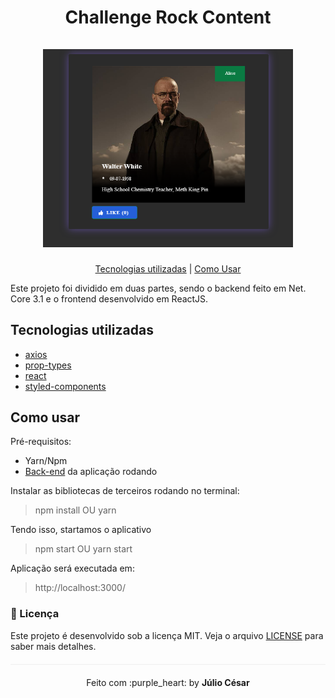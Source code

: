 <h1 align="center">
  Challenge Rock Content
  <br /><br />
  <img src="./src/assets/app.png" width="400"/>
</h1>

<p align="center">
  <a href="#tecnologias-utilizadas">Tecnologias utilizadas</a> |
  <a href="#como-usar">Como Usar</a>
</p>

Este projeto foi dividido em duas partes, sendo o backend feito em Net. Core 3.1 e o frontend desenvolvido em ReactJS.

## Tecnologias utilizadas

- [axios](https://github.com/axios/axios)
- [prop-types](https://github.com/facebook/prop-types)
- [react](https://github.com/facebook/react)
- [styled-components](https://github.com/styled-components/styled-components)

## Como usar

Pré-requisitos:

- Yarn/Npm
- [Back-end](https://github.com/julio0345/challenge/backend) da aplicação rodando

Instalar as bibliotecas de terceiros rodando no terminal:
> npm install
OU
> yarn

Tendo isso, startamos o aplicativo

> npm start
OU
> yarn start

Aplicação será executada em:
> http://localhost:3000/


### :memo: Licença

Este projeto é desenvolvido sob a licença MIT. Veja o arquivo [LICENSE](LICENSE.md) para saber mais detalhes.

<p align="center" style="margin-top: 20px; border-top: 1px solid #eee; padding-top: 20px;">Feito com :purple_heart: by <strong> Júlio César</strong> </p>